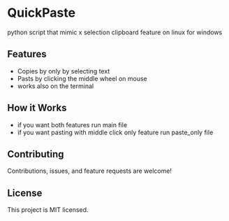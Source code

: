 # QuickPaste
python script that mimic x selection clipboard feature on linux for windows

## Features

- Copies by only by selecting text 
- Pasts by clicking the middle wheel on mouse
- works also on the terminal

## How it Works

 - if you want both features run main file 
 - if you want pasting with middle click only feature run paste_only file

## Contributing

Contributions, issues, and feature requests are welcome!

## License

This project is MIT licensed.
